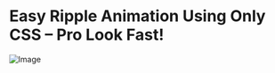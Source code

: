 # Easy Ripple Animation Using Only CSS – Pro Look Fast!
![Image](https://github.com/user-attachments/assets/ee8d1826-66eb-407d-aaf7-4e9a6f6bb6e5)
